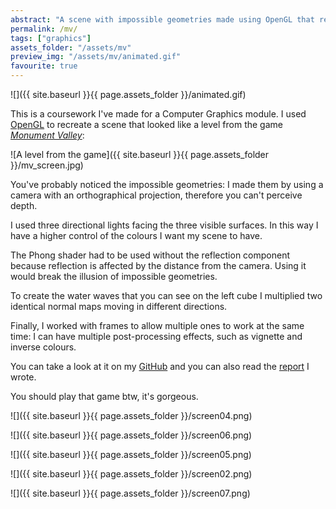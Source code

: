 ```yaml
---
abstract: "A scene with impossible geometries made using OpenGL that replicates the art style of the game Monument Valley."
permalink: /mv/
tags: ["graphics"]
assets_folder: "/assets/mv"
preview_img: "/assets/mv/animated.gif"
favourite: true
---
```


![]({{ site.baseurl }}{{ page.assets_folder }}/animated.gif)

This is a coursework I've made for a Computer Graphics module. I used [OpenGL](https://www.opengl.org/) to recreate a scene that looked like a level from the game *[Monument Valley](https://www.monumentvalleygame.com/)*:

![A level from the game]({{ site.baseurl }}{{ page.assets_folder }}/mv_screen.jpg)

You've probably noticed the impossible geometries: I made them by using a camera with an orthographical projection, therefore you can't perceive depth.

I used three directional lights facing the three visible surfaces. In this way I have a higher control of the colours I want my scene to have.

The Phong shader had to be used without the reflection component because reflection is affected by the distance from the camera. Using it would break the illusion of impossible geometries.

To create the water waves that you can see on the left cube I multiplied two identical normal maps moving in different directions.

Finally, I worked with frames to allow multiple ones to work at the same time: I can have multiple post-processing effects, such as vignette and inverse colours.

You can take a look at it on my [GitHub](https://github.com/MarcoMoroni/CG_cw2) and you can also read the [report](href="https://github.com/MarcoMoroni/CG_cw2/blob/master/Report/report.pdf) I wrote.

You should play that game btw, it's gorgeous.

![]({{ site.baseurl }}{{ page.assets_folder }}/screen04.png)

![]({{ site.baseurl }}{{ page.assets_folder }}/screen06.png)

![]({{ site.baseurl }}{{ page.assets_folder }}/screen05.png)

![]({{ site.baseurl }}{{ page.assets_folder }}/screen02.png)

![]({{ site.baseurl }}{{ page.assets_folder }}/screen07.png)
